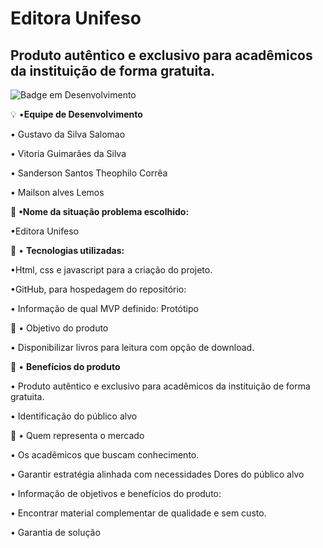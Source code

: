 # Editora Unifeso
## Produto autêntico e exclusivo para acadêmicos da instituição de forma gratuita.


![Badge em Desenvolvimento](http://img.shields.io/static/v1?label=STATUS&message=EM%20DESENVOLVIMENTO&color=GREEN&style=for-the-badge)

 💡 •**Equipe de Desenvolvimento**

• Gustavo  da Silva Salomao

• Vitoria Guimarães da Silva 

• Sanderson Santos Theophilo Corrêa 

• Mailson alves Lemos



📌 **•Nome da situação problema escolhido:**

•Editora Unifeso 




📌 • **Tecnologias utilizadas:**

•Html, css e javascript para a criação do projeto.

•GitHub, para hospedagem do repositório:


• Informação de qual MVP definido: Protótipo

🧰  • Objetivo do produto 

 • Disponibilizar livros para leitura com opção de download.

🚀 • **Benefícios do produto**
 
• Produto autêntico e exclusivo para acadêmicos da instituição de forma gratuita.

•  Identificação do público alvo 

 📝 • Quem representa o mercado

• Os acadêmicos que buscam conhecimento.

• Garantir estratégia alinhada com necessidades
Dores do público alvo 

• Informação de objetivos e benefícios do produto:

• Encontrar material complementar de qualidade e sem custo.

• Garantia de solução


